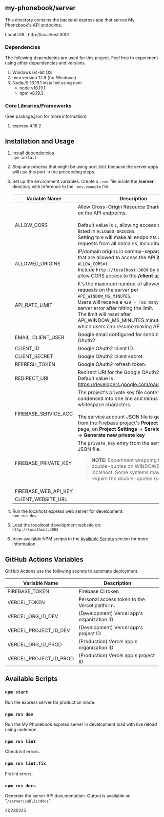 ## my-phonebook/server

This directory contains the backend express app that serves My Phonebook's API endpoints.

Local URL: http://localhost:3001

### Dependencies

The following dependecies are used for this project. Feel free to experiment using other dependencies and versions.

1. Windows 64-bit OS
2. nvm version 1.1.9 (for Windows)
3. NodeJS 16.19.1 installed using nvm
   - node v16.19.1
   - npm v8.19.3

### Core Libraries/Frameworks

(See package.json for more information)

1. express 4.18.2

## Installation and Usage

1. Install dependencies.<br>
`npm install`

2. Stop any process that might be using port `3001` because the server apps will use this port in the proceeding steps.

3. Set up the environment variables. Create a `.env `file inside the **/server** directory with reference to the `.env.example` file.<br>

   | Variable Name        | Description                                                                                                                                                                                                                                                                                        |
   | -------------------- | -------------------------------------------------------------------------------------------------------------------------------------------------------------------------------------------------------------------------------------------------------------------------------------------------- |
   | ALLOW_CORS           | Allow Cross-Origin Resource Sharing (CORS) on the API endpoints.<br><br>Default value is `1`, allowing access to domains listed in `ALLOWED_ORIGINS`.<br> Setting to `0` will make all endpoints accept requests from all domains, including Postman.                                              |
   | ALLOWED_ORIGINS      | IP/domain origins in comma-separated values that are allowed to access the API if `ALLOW_CORS=1`.<br> Include `http://localhost:3000` by default to allow CORS access to the **/client** app.                                                                                                      |
   | API_RATE_LIMIT       | It's the maximum number of allowed API requests on the server per `API_WINDOW_MS_MINUTES`. <br>Users will receive a `429 - Too many requests` server error after hitting the limit.<br>The limit will reset after API_WINDOW_MS_MINUTES minutes, after which users can resume making API requests. |
   | EMAIL, CLIENT_USER   | Google email configured for sending email and OAuth2                                                                                                                                                                                                                                               |
   | CLIENT_ID            | Google OAuth2 client ID.                                                                                                                                                                                                                                                                           |
   | CLIENT_SECRET        | Google OAuth2 client secret.                                                                                                                                                                                                                                                                       |
   | REFRESH_TOKEN        | Google OAuth2 refresh token.                                                                                                                                                                                                                                                                       |
   | REDIRECT_URI         | Redirect URI for the Google OAuth2 exchange.<br>Default value is https://developers.google.com/oauthplayground                                                                                                                                                                                     |
   | FIREBASE_SERVICE_ACC | The project's private key file contents, condensed into one line and minus all whitespace characters.<br><br>The service account JSON file is generated from the Firebase project's **Project Settings** page, on **Project Settings** -> **Service accounts** -> **Generate new private key**     |
   | FIREBASE_PRIVATE_KEY | The `private_key` entry from the service account JSON file.<br> <blockquote> **NOTE:** Experiment wrapping this value in double-quotes on WINDOWS OS localhost. Some systems may or may not require the double-quotes (i.e., Ubuntu).</blockquote>                                                 |
   | FIREBASE_WEB_API_KEY |                                                                                                                                                                                                                                                                                                    |
   | CLIENT_WEBSITE_URL   |                                                                                                                                                                                                                                                                                                    |

4. Run the localhost express web server for development:<br>
`npm run dev`

1. Load the localhost development website on:<br>
`http://localhost:3002`

1. View available NPM scripts in the [Available Scripts](#available-scripts) section for more information.

## GitHub Actions Variables

GitHub Actions use the following secrets to automate deployment.

| Variable Name          | Description                                   |
| ---------------------- | --------------------------------------------- |
| FIREBASE_TOKEN         | Firebase CI token                             |
| VERCEL_TOKEN           | Personal access token to the Vercel platform. |
| VERCEL_ORG_ID_DEV      | (Development) Vercel app's organization ID    |
| VERCEL_PROJECT_ID_DEV  | (Development) Vercel app's project ID         |
| VERCEL_ORG_ID_PROD     | (Production) Vercel app's organization ID     |
| VERCEL_PROJECT_ID_PROD | (Production) Vercel app's project ID          |

## Available Scripts

### `npm start`

Run the express server for production mode.

### `npm run dev`

Run the My Phonebook express server in development load with live reload using nodemon.

### `npm run lint`

Check lint errors.

### `npm run lint:fix`

Fix lint errors.

### `npm run docs`

Generate the server API documentation. Output is available on "`/server/public/docs`".

20230225
